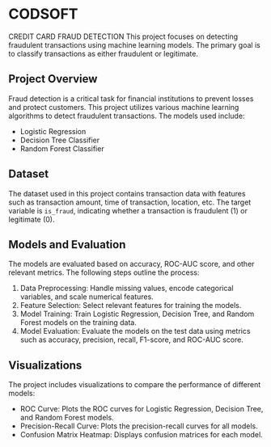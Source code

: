 # CODSOFT
CREDIT CARD FRAUD DETECTION 
This project focuses on detecting fraudulent transactions using machine learning models. The primary goal is to classify transactions as either fraudulent or legitimate.
## Project Overview
Fraud detection is a critical task for financial institutions to prevent losses and protect customers. This project utilizes various machine learning algorithms to detect fraudulent transactions. The models used include:
- Logistic Regression
- Decision Tree Classifier
- Random Forest Classifier
## Dataset
The dataset used in this project contains transaction data with features such as transaction amount, time of transaction, location, etc. The target variable is `is_fraud`, indicating whether a transaction is fraudulent (1) or legitimate (0).
## Models and Evaluation
The models are evaluated based on accuracy, ROC-AUC score, and other relevant metrics. The following steps outline the process:

1. Data Preprocessing: Handle missing values, encode categorical variables, and scale numerical features.
2. Feature Selection: Select relevant features for training the models.
3. Model Training: Train Logistic Regression, Decision Tree, and Random Forest models on the training data.
4. Model Evaluation: Evaluate the models on the test data using metrics such as accuracy, precision, recall, F1-score, and ROC-AUC score.
## Visualizations
The project includes visualizations to compare the performance of different models:
- ROC Curve: Plots the ROC curves for Logistic Regression, Decision Tree, and Random Forest models.
- Precision-Recall Curve: Plots the precision-recall curves for all models.
- Confusion Matrix Heatmap: Displays confusion matrices for each model.
